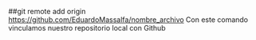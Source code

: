 ##git remote add origin https://github.com/EduardoMassalfa/nombre_archivo
Con este comando vinculamos nuestro repositorio local con Github